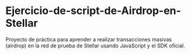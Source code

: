 # Ejercicio-de-script-de-Airdrop-en-Stellar
Proyecto de práctica para aprender a realizar transacciones masivas (airdrop) en la red de prueba de Stellar usando JavaScript y el SDK oficial.
